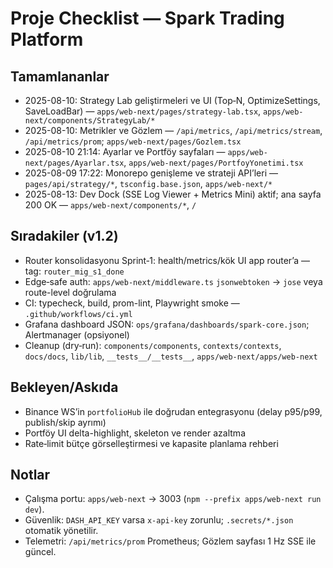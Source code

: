 # Proje Checklist — Spark Trading Platform

## Tamamlananlar
- 2025-08-10: Strategy Lab geliştirmeleri ve UI (Top‑N, OptimizeSettings, SaveLoadBar) — `apps/web-next/pages/strategy-lab.tsx`, `apps/web-next/components/StrategyLab/*`
- 2025-08-10: Metrikler ve Gözlem — `/api/metrics`, `/api/metrics/stream`, `/api/metrics/prom`; `apps/web-next/pages/Gozlem.tsx`
- 2025-08-10 21:14: Ayarlar ve Portföy sayfaları — `apps/web-next/pages/Ayarlar.tsx`, `apps/web-next/pages/PortfoyYonetimi.tsx`
- 2025-08-09 17:22: Monorepo genişleme ve strateji API’leri — `pages/api/strategy/*`, `tsconfig.base.json`, `apps/web-next/*`
- 2025-08-13: Dev Dock (SSE Log Viewer + Metrics Mini) aktif; ana sayfa 200 OK — `apps/web-next/components/*`, `/`

## Sıradakiler (v1.2)
- Router konsolidasyonu Sprint‑1: health/metrics/kök UI app router’a — tag: `router_mig_s1_done`
- Edge‑safe auth: `apps/web-next/middleware.ts` `jsonwebtoken` → `jose` veya route-level doğrulama
- CI: typecheck, build, prom-lint, Playwright smoke — `.github/workflows/ci.yml`
- Grafana dashboard JSON: `ops/grafana/dashboards/spark-core.json`; Alertmanager (opsiyonel)
- Cleanup (dry‑run): `components/components`, `contexts/contexts`, `docs/docs`, `lib/lib`, `__tests__/__tests__`, `apps/web-next/apps/web-next`

## Bekleyen/Askıda
- Binance WS’in `portfolioHub` ile doğrudan entegrasyonu (delay p95/p99, publish/skip ayrımı)
- Portföy UI delta-highlight, skeleton ve render azaltma
- Rate‑limit bütçe görselleştirmesi ve kapasite planlama rehberi

## Notlar
- Çalışma portu: `apps/web-next` → 3003 (`npm --prefix apps/web-next run dev`).
- Güvenlik: `DASH_API_KEY` varsa `x-api-key` zorunlu; `.secrets/*.json` otomatik yönetilir.
- Telemetri: `/api/metrics/prom` Prometheus; Gözlem sayfası 1 Hz SSE ile güncel. 